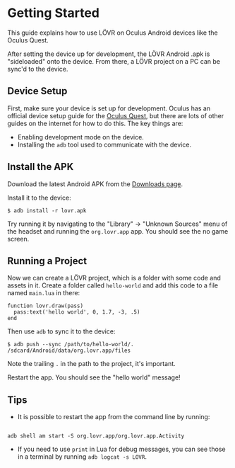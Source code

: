 Getting Started
===

This guide explains how to use LÖVR on Oculus Android devices like the Oculus Quest.

After setting the device up for development, the LÖVR Android .apk is "sideloaded" onto the device.
From there, a LÖVR project on a PC can be sync'd to the device.

Device Setup
---

First, make sure your device is set up for development.  Oculus has an official device setup guide
for the [Oculus Quest](https://developer.oculus.com/documentation/quest/latest/concepts/mobile-device-setup-quest/),
but there are lots of other guides on the internet for how to do this.  The key things are:

- Enabling development mode on the device.
- Installing the `adb` tool used to communicate with the device.

Install the APK
---

Download the latest Android APK from the [Downloads page](https://lovr.org/downloads).

Install it to the device:

    $ adb install -r lovr.apk

Try running it by navigating to the "Library" -> "Unknown Sources" menu of the headset and running
the `org.lovr.app` app.  You should see the no game screen.

Running a Project
---

Now we can create a LÖVR project, which is a folder with some code and assets in it.  Create a
folder called `hello-world` and add this code to a file named `main.lua` in there:

    function lovr.draw(pass)
      pass:text('hello world', 0, 1.7, -3, .5)
    end

Then use `adb` to sync it to the device:

    $ adb push --sync /path/to/hello-world/. /sdcard/Android/data/org.lovr.app/files

Note the trailing `.` in the path to the project, it's important.

Restart the app.  You should see the "hello world" message!

Tips
---

- It is possible to restart the app from the command line by running:

<pre><code>
adb shell am start -S org.lovr.app/org.lovr.app.Activity
</code></pre>

- If you need to use `print` in Lua for debug messages, you can see those in a terminal by running
  `adb logcat -s LOVR`.
